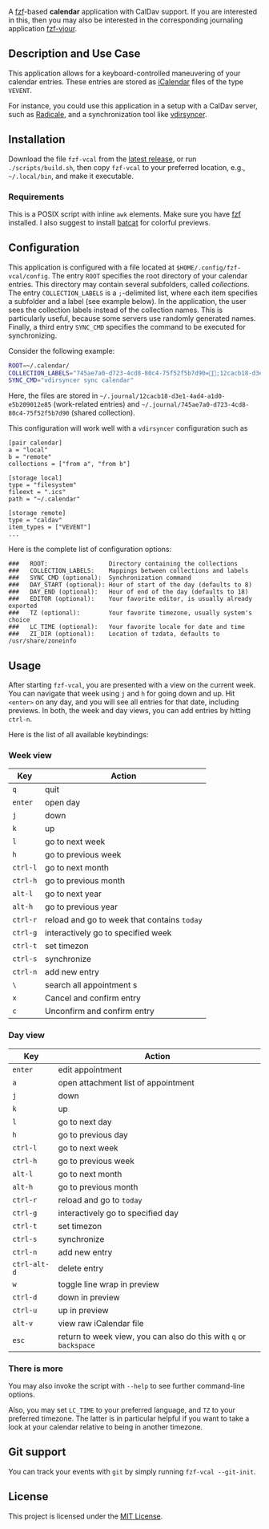 A [fzf](https://github.com/junegunn/fzf)-based **calendar** application with CalDav support.
If you are interested in this, then you may also be interested in the
corresponding journaling application
[fzf-vjour](https://github.com/baumea/fzf-vjour).

Description and Use Case
------------------------
This application allows for a keyboard-controlled maneuvering of your calendar entries.
These entries are stored as [iCalendar](https://datatracker.ietf.org/doc/html/rfc5545) files of the type `VEVENT`.

For instance, you could use this application in a setup with a CalDav server,
such as [Radicale](https://radicale.org/), and a synchronization tool like
[vdirsyncer](http://vdirsyncer.pimutils.org/).

Installation
------------
Download the file `fzf-vcal` from the [latest release](https://github.com/baumea/fzf-vcal/releases/latest), or run `./scripts/build.sh`, then
copy `fzf-vcal` to your preferred location, e.g., `~/.local/bin`, and make it executable.

### Requirements
This is a POSIX script with inline `awk` elements.
Make sure you have [fzf](https://github.com/junegunn/fzf) installed.
I also suggest to install [batcat](https://github.com/sharkdp/bat) for colorful previews.

Configuration
--------------
This application is configured with a file located at `$HOME/.config/fzf-vcal/config`.
The entry `ROOT` specifies the root directory of your calendar entries.
This directory may contain several subfolders, called _collections_.
The entry `COLLECTION_LABELS` is a `;`-delimited list, where each item specifies a subfolder and a label (see example below).
In the application, the user sees the collection labels instead of the collection names.
This is particularly useful, because some servers use randomly generated names.
Finally, a third entry `SYNC_CMD` specifies the command to be executed for synchronizing. 

Consider the following example:
```sh
ROOT=~/.calendar/
COLLECTION_LABELS="745ae7a0-d723-4cd8-80c4-75f52f5b7d90=👫🏼;12cacb18-d3e1-4ad4-a1d0-e5b209012e85=💼;"
SYNC_CMD="vdirsyncer sync calendar"
```


Here, the files are stored in
`~/.journal/12cacb18-d3e1-4ad4-a1d0-e5b209012e85` (work-related entries)
and
`~/.journal/745ae7a0-d723-4cd8-80c4-75f52f5b7d90` (shared collection).

This configuration will work well with a `vdirsyncer` configuration such as 
```confini
[pair calendar]
a = "local"
b = "remote"
collections = ["from a", "from b"]

[storage local]
type = "filesystem"
fileext = ".ics"
path = "~/.calendar"

[storage remote]
type = "caldav"
item_types = ["VEVENT"]
...
```

Here is the complete list of configuration options:

```
###   ROOT:                 Directory containing the collections
###   COLLECTION_LABELS:    Mappings between collections and labels
###   SYNC_CMD (optional):  Synchronization command
###   DAY_START (optional): Hour of start of the day (defaults to 8)
###   DAY_END (optional):   Hour of end of the day (defaults to 18)
###   EDITOR (optional):    Your favorite editor, is usually already exported
###   TZ (optional):        Your favorite timezone, usually system's choice
###   LC_TIME (optional):   Your favorite locale for date and time
###   ZI_DIR (optional):    Location of tzdata, defaults to /usr/share/zoneinfo
```

Usage
-----
After starting `fzf-vcal`, you are presented with a view on the current week.
You can navigate that week using `j` and `h` for going down and up.
Hit `<enter>` on any day, and you will see all entries for that date, including
previews. In both, the week and day views, you can add entries by hitting
`ctrl-n`. 

Here is the list of all available keybindings:

### Week view

| Key | Action |
| --- | ------ |
| `q` | quit |
| `enter` | open day |
| `j` | down |
| `k` | up |
| `l` | go to next week |
| `h` | go to previous week |
| `ctrl-l` | go to next month |
| `ctrl-h` | go to previous month |
| `alt-l` | go to next year |
| `alt-h` | go to previous year |
| `ctrl-r` | reload and go to week that contains `today` |
| `ctrl-g` | interactively go to specified week |
| `ctrl-t` | set timezon |
| `ctrl-s` | synchronize |
| `ctrl-n` | add new entry |
| `\` | search all appointment s |
| `x` | Cancel and confirm entry |
| `c` | Unconfirm and confirm entry |

### Day view

| Key | Action |
| --- | ------ |
| `enter` | edit appointment |
| `a` | open attachment list of appointment |
| `j` | down |
| `k` | up |
| `l` | go to next day |
| `h` | go to previous day |
| `ctrl-l` | go to next week |
| `ctrl-h` | go to previous week |
| `alt-l` | go to next month |
| `alt-h` | go to previous month |
| `ctrl-r` | reload and go to `today` |
| `ctrl-g` | interactively go to specified day |
| `ctrl-t` | set timezon |
| `ctrl-s` | synchronize |
| `ctrl-n` | add new entry |
| `ctrl-alt-d` | delete entry |
| `w` | toggle line wrap in preview |
| `ctrl-d` | down in preview |
| `ctrl-u` | up in preview |
| `alt-v` | view raw iCalendar file |
| `esc` | return to week view, you can also do this with `q` or `backspace` |


### There is more

You may also invoke the script with `--help` to see further command-line options. 

Also, you may set `LC_TIME` to your preferred language, and `TZ` to your
preferred timezone. The latter is in particular helpful if you want to take a
look at your calendar relative to being in another timezone.

Git support
-----------
You can track your events with `git` by simply running `fzf-vcal --git-init`.

License
-------
This project is licensed under the [MIT License](./LICENSE).
